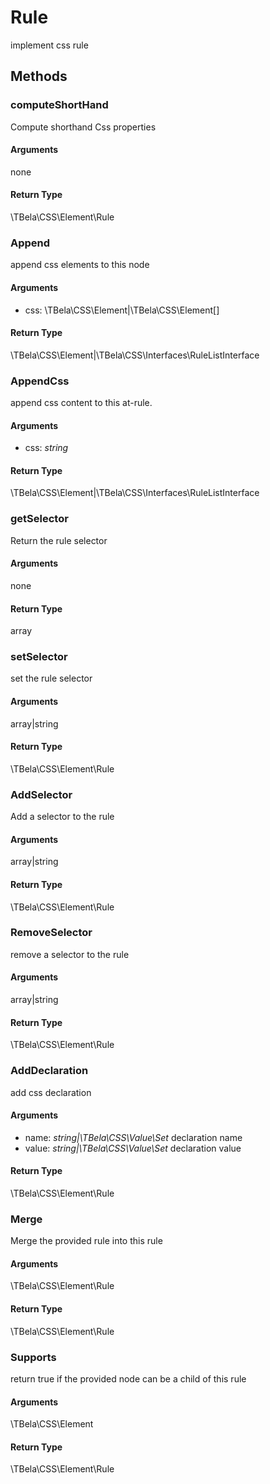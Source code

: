 # Rule

implement css rule

## Methods

### computeShortHand

Compute shorthand Css properties

#### Arguments

none

#### Return Type

\TBela\CSS\Element\Rule

### Append

append css elements to this node

#### Arguments

- css: \TBela\CSS\Element|\TBela\CSS\Element[]

#### Return Type

\TBela\CSS\Element|\TBela\CSS\Interfaces\RuleListInterface

### AppendCss

append css content to this at-rule.

#### Arguments

- css: _string_

#### Return Type

\TBela\CSS\Element|\TBela\CSS\Interfaces\RuleListInterface

### getSelector

Return the rule selector

#### Arguments

none

#### Return Type

array

### setSelector

set the rule selector

#### Arguments

array|string

#### Return Type

\TBela\CSS\Element\Rule

### AddSelector

Add a selector to the rule

#### Arguments

array|string

#### Return Type

\TBela\CSS\Element\Rule

### RemoveSelector

remove a selector to the rule

#### Arguments

array|string

#### Return Type

\TBela\CSS\Element\Rule

### AddDeclaration

add css declaration

#### Arguments

- name: _string|\TBela\CSS\Value\Set_ declaration name
- value: _string|\TBela\CSS\Value\Set_ declaration value

#### Return Type

\TBela\CSS\Element\Rule

### Merge

Merge the provided rule into this rule

#### Arguments

\TBela\CSS\Element\Rule

#### Return Type

\TBela\CSS\Element\Rule

### Supports

return true if the provided node can be a child of this rule

#### Arguments

\TBela\CSS\Element

#### Return Type

\TBela\CSS\Element\Rule
